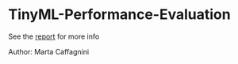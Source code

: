 # TinyML-Performance-Evaluation

See the [report](https://github.com/MartaCaffagnini/TinyML-Performance-Evaluation/blob/main/Report.pdf) for more info

Author: Marta Caffagnini
